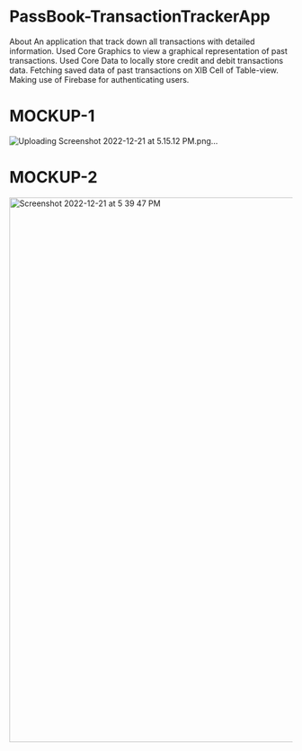 # PassBook-TransactionTrackerApp
About An application that track down all transactions with detailed information. Used Core Graphics to view a graphical representation of past transactions. Used Core Data to locally store credit and debit transactions data. Fetching saved data of past transactions on XIB Cell of Table-view. Making use of Firebase for authenticating users.

# MOCKUP-1
![Uploading Screenshot 2022-12-21 at 5.15.12 PM.png…]()

# MOCKUP-2
<img width="969" alt="Screenshot 2022-12-21 at 5 39 47 PM" src="https://user-images.githubusercontent.com/84672744/212093578-7b30fd73-35eb-4681-9780-45e1338e2568.png">
